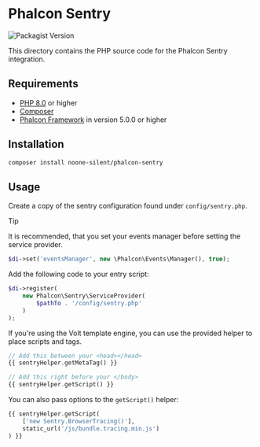 # Phalcon Sentry

![Packagist Version](https://img.shields.io/packagist/v/noone-silent/phalcon-sentry)

This directory contains the PHP source code for the Phalcon Sentry integration.

## Requirements

- [PHP 8.0](https://www.php.net/) or higher
- [Composer](https://getcomposer.org/)
- [Phalcon Framework](https://phalcon.io) in version 5.0.0 or higher

## Installation

```Bash
composer install noone-silent/phalcon-sentry
```

## Usage

Create a copy of the sentry configuration found under `config/sentry.php`.

> [!TIP]
> It is recommended, that you set your events manager before setting the service provider.

```php
$di->set('eventsManager', new \Phalcon\Events\Manager(), true);
```

Add the following code to your entry script:

```php
$di->register(
    new Phalcon\Sentry\ServiceProvider(
        $pathTo . '/config/sentry.php'
    )
);
```

If you're using the Volt template engine, you can use the provided helper to place scripts and tags.

```php
// Add this between your <head></head>
{{ sentryHelper.getMetaTag() }}
```

```php
// Add this right before your </body>
{{ sentryHelper.getScript() }}
```

You can also pass options to the `getScript()` helper:

```php
{{ sentryHelper.getScript(
    ['new Sentry.BrowserTracing()'],
    static_url('/js/bundle.tracing.min.js')
) }}
```
